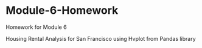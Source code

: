 # Module-6-Homework
Homework for Module 6

Housing Rental Analysis for San Francisco using Hvplot from Pandas library
